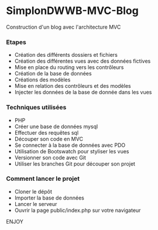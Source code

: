 # SimplonDWWB-MVC-Blog

Construction d'un blog avec l'architecture MVC

### Etapes

- Création des différents dossiers et fichiers
- Création des différentes vues avec des données fictives
- Mise en place du routing vers les contrôleurs
- Création de la base de données
- Créations des modèles
- Mise en relation des contrôleurs et des modèles
- Injecter les données de la base de donnée dans les vues

### Techniques utilisées

- PHP
- Créer une base de données mysql
- Effectuer des requêtes sql
- Découper son code en MVC
- Se connecter à la base de données avec PDO
- Utilisation de Bootswatch pour styliser les vues
- Versionner son code avec Git
- Utiliser les branches Git pour découper son projet

### Comment lancer le projet

- Cloner le dépôt
- Importer la base de données
- Lancer le serveur
- Ouvrir la page public/index.php sur votre navigateur

ENJOY
